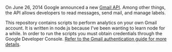 On June 26, 2014 Google announced a new [Gmail API](https://developers.google.com/gmail/api/). Among other things, the API allows developers to read messages, send mail, and manage labels.

This repository contains scripts to perform analytics on your own Gmail account. It is written in node.js because I've been wanting to learn node for a while. In order to run the scripts you must obtain credentials through the Google Developer Console. [Refer to the Gmail authentication guide for more details](https://developers.google.com/gmail/api/auth/about-auth).